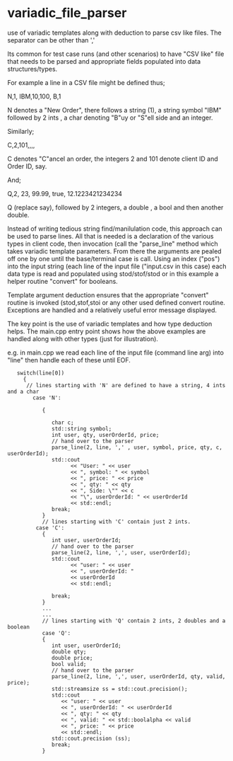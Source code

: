 # variadic_file_parser
use of variadic templates along with deduction to parse csv like files. The separator can be other than ','

Its common for test case runs (and other scenarios) to have "CSV like" file that needs to be parsed and appropriate
fields populated into data structures/types.

For  example a line in a CSV file might be defined thus;

N,1, IBM,10,100, B,1

N denotes a "New Order", there follows a string (1), a string symbol "IBM" followed by 2 ints 
, a char denoting "B"uy or "S"ell side and an integer.

Similarly;

C,2,101,,,,

C denotes "C"ancel an order, the integers 2 and 101 denote client ID and Order ID, say.

And;

Q,2, 23, 99.99, true, 12.1223421234234

Q (replace say), followed by 2 integers, a double , a bool and then another double.

Instead of writing tedious string find/manilulation code, this approach can be used to parse lines. All that is needed 
is a declaration of the various types in client code, then invocation (call the "parse_line" method which takes variadic template parameters.
From there the arguments are pealed off one by one until the base/terminal case is call. Using an index ("pos") into the input string (each line of the
input file ("input.csv in this case) each data type is read and populated using stod/stof/stod or in this example a helper routine "convert" for booleans.

Template argument deduction ensures that the appropriate "convert" routine is invoked (stod,stof,stoi or any other used defined convert routine. 
Exceptions are handled and a relatively useful error message displayed.

The key point is the use of variadic templates and how type deduction helps. The main.cpp entry point shows how the above examples are handled along with other
types (just for illustration).

e.g. in main.cpp we read each line of the input file (command line arg) into "line" then handle each of these until EOF.





       switch(line[0])
         {
          // lines starting with 'N' are defined to have a string, 4 ints and a char
            case 'N':
            
               {
               
                  char c;
                  std::string symbol;
                  int user, qty, userOrderId, price;
                  // hand over to the parser
                  parse_line(2, line, ',' , user, symbol, price, qty, c, userOrderId);
                  std::cout
                        << "User: " << user
                        << ", symbol: " << symbol
                        << ", price: " << price
                        << ", qty: " << qty
                        << ", Side: \"" << c
                        << "\", userOrderId: " << userOrderId
                        << std::endl;
                  break;
               }
               // lines starting with 'C' contain just 2 ints.
             case 'C':
               {
                  int user, userOrderId;
                  // hand over to the parser
                  parse_line(2, line, ',', user, userOrderId);
                  std::cout
                        << "user: " << user
                        << ", userOrderId: "
                        << userOrderId
                        << std::endl;

                  break;
               }
               ...
               ... 
               // lines starting with 'Q' contain 2 ints, 2 doubles and a boolean
               case 'Q':
               {
                  int user, userOrderId;
                  double qty;
                  double price;
                  bool valid;
                  // hand over to the parser
                  parse_line(2, line, ',', user, userOrderId, qty, valid, price);
                  std::streamsize ss = std::cout.precision();
                  std::cout
                     << "user: " << user
                     << ", userOrderId: " << userOrderId
                     << ", qty: " << qty
                     << ", valid: " << std::boolalpha << valid
                     << ", price: " << price
                     << std::endl;
                  std::cout.precision (ss);
                  break;
               }

      
